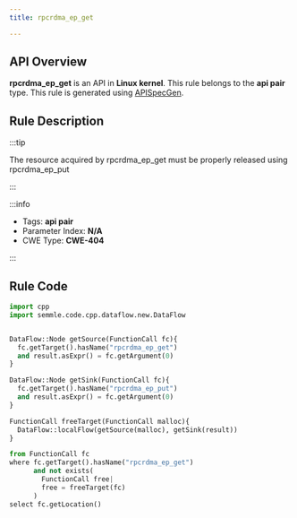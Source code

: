 ```yaml
---
title: rpcrdma_ep_get

---
```



## API Overview
**rpcrdma_ep_get** is an API in **Linux kernel**. This rule belongs to the **api pair** type. This rule is generated using [APISpecGen](../../tools/APISpecGen).
## Rule Description

:::tip

The resource acquired by rpcrdma_ep_get must be properly released using rpcrdma_ep_put

:::

:::info

- Tags: **api pair**
- Parameter Index: **N/A**
- CWE Type: **CWE-404**

:::

## Rule Code
```python
import cpp
import semmle.code.cpp.dataflow.new.DataFlow


DataFlow::Node getSource(FunctionCall fc){
  fc.getTarget().hasName("rpcrdma_ep_get")
  and result.asExpr() = fc.getArgument(0)
}

DataFlow::Node getSink(FunctionCall fc){
  fc.getTarget().hasName("rpcrdma_ep_put")
  and result.asExpr() = fc.getArgument(0)
}

FunctionCall freeTarget(FunctionCall malloc){
  DataFlow::localFlow(getSource(malloc), getSink(result))
}

from FunctionCall fc
where fc.getTarget().hasName("rpcrdma_ep_get")
      and not exists(
        FunctionCall free| 
        free = freeTarget(fc)
      )
select fc.getLocation()

    
```